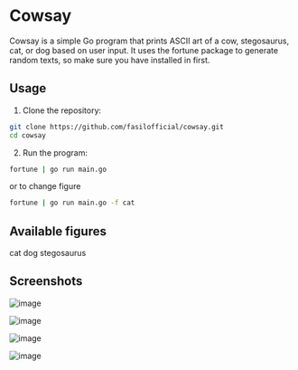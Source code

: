# Cowsay

Cowsay is a simple Go program that prints ASCII art of a cow, stegosaurus, cat, or dog based on user input. It uses the fortune package to generate random texts, so make sure you have installed in first.
## Usage

1. Clone the repository:
```bash
git clone https://github.com/fasilofficial/cowsay.git
cd cowsay
```

2. Run the program:

```bash
fortune | go run main.go
```
or to change figure
```bash
fortune | go run main.go -f cat
```

## Available figures
cat
dog
stegosaurus

## Screenshots
![image](https://github.com/fasilofficial/cowsay/assets/83868023/bbd7dd4c-e8e1-44b2-ac5f-2e0814845150)

![image](https://github.com/fasilofficial/cowsay/assets/83868023/a91f297a-176c-40a5-ad40-50d81d1df91d)

![image](https://github.com/fasilofficial/cowsay/assets/83868023/682149e0-9fac-40e7-8165-5998bed8adb7)

![image](https://github.com/fasilofficial/cowsay/assets/83868023/c12c6d77-298d-4c9b-9e69-b90149d1a89e)
